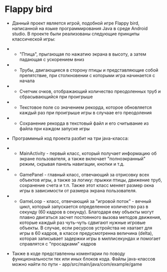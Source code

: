 # Flappy bird
 
* Данный проект является игрой, подобной игре Flappy bird, написанной на языке программирования Java в среде Android studio. В проекте были реализованы следующие принципы классической игры:

* - "Птица", прыгающая по нажатию экрана в высоту, а затем падающая с ускорением вниз
* - Трубы, двигающиеся в сторону птицы и представляющие собой препятствие, при столкновении с которыми игра начинается с начала
* - Счетчик очков, отображающий количество преодоленных труб и сбрасывающийся при проигрыше
* - Текстовое поле со значением рекорда, которое обновляется каждый раз при проигрыше игры в случаае его преодоления
* - Сохранение рекорда в текстовый файл и его считывание из файла при каждом запуске игры

* Программный код проекта разбит на три java-класса:

* - MainActivity - первый класс, который получает информацию об экране пользователя, а также включает "полноэкранный" режим, скрывая панель навигации, кнопки и т.д.
* - GamePanel - главный класс, отвечающий за отрисовку всех объектов игры, а также за логику: прыжки птицы, движение труб, сохранение счета и т.п. Также этот класс меняет размер окна игры в зависимости от размера экрана пользователя.
* - GameLoop - класс, отвечающий за "игровой поток" - вечный цикл, который запускается определенное количество раз в секунду (60 кадров в секунду). Благодаря ему объекты могут плавно двигаться засчет постоянного вызова методов движения, которые каждый раз чуть-чуть сдвигают нужные игровые объекты. В случае, если ресурсов устройства не хватает для игры в 60 кадров, в классе предусмотренна величина (delta), которая записывает задержки игры в миллисекундах и помогает справлятся с "просадками" кадров

* Также в коде представленны коментарии по поводу функциональности тех или иных блоков кода. Файлы java-классов можно найти по пути - app/src/main/java/com/example/game
